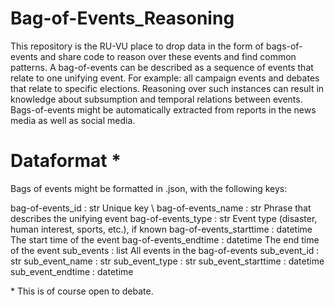 # Bag-of-Events_Reasoning
This repository is the RU-VU place to drop data in the form of bags-of-events and share code to reason over these events and find common patterns. A bag-of-events can be described as a sequence of events that relate to one unifying event. For example: all campaign events and debates that relate to specific elections. Reasoning over such instances can result in knowledge about subsumption and temporal relations between events. Bags-of-events might be automatically extracted from reports in the news media as well as social media.  

# Dataformat *
Bags of events might be formatted in .json, with the following keys:

bag-of-events_id : str                  Unique key \\
bag-of-events_name : str                Phrase that describes the unifying event 
bag-of-events_type : str                Event type (disaster, human interest, sports, etc.), if known 
bag-of-events_starttime : datetime      The start time of the event 
bag-of-events_endtime : datetime        The end time of the event 
sub_events : list                       All events in the bag-of-events 
    sub_event_id : str
    sub_event_name : str
    sub_event_type : str
    sub_event_starttime : datetime
    sub_event_endtime : datetime

\* This is of course open to debate. 
